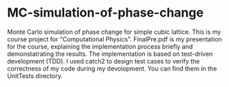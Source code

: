 # MC-simulation-of-phase-change
Monte Carlo simulation of phase change for simple cubic lattice. This is my course project for "Computational Physics".
FinalPre.pdf is my presentation for the course, explaining the implementation process briefly and demonstatrating the results.
The implementation is based on test-driven development (TDD). I used catch2 to design test cases to verify the correctness of my code during my devolopment. You can find them in the UnitTests directory.

